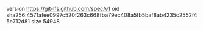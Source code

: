 version https://git-lfs.github.com/spec/v1
oid sha256:4571afee0997c520f263c668fba79ec408a5fb5baf8ab4235c2552f45e712d81
size 54948
